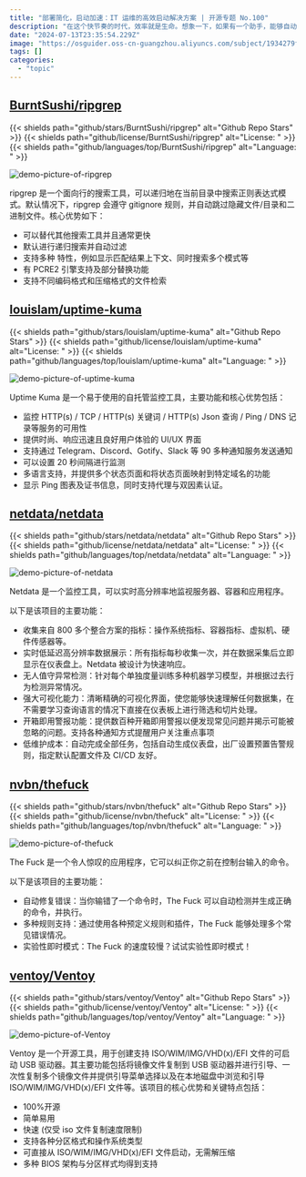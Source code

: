 ```yaml
---
title: "部署简化，启动加速：IT 运维的高效启动解决方案 | 开源专题 No.100"
description: "在这个快节奏的时代，效率就是生命。想象一下，如果有一个助手，能够自动纠正你的错误，监控你的系统，甚至帮你快速搜索文件，那将是多么美妙的事情！这些开源项目正是这样的助手，它们用智能化的工具，让你的工作更加得心应手，让你的生产力飞跃提升。"
date: "2024-07-13T23:35:54.229Z"
image: "https://osguider.oss-cn-guangzhou.aliyuncs.com/subject/1934279f72984bb744c531752175b27a.png"
tags: []
categories:
  - "topic"
---
```


## [BurntSushi/ripgrep](https://github.com/BurntSushi/ripgrep)

{{< shields path="github/stars/BurntSushi/ripgrep" alt="Github Repo Stars" >}} {{< shields path="github/license/BurntSushi/ripgrep" alt="License: " >}} {{< shields path="github/languages/top/BurntSushi/ripgrep" alt="Language: " >}}

![demo-picture-of-ripgrep](https://osguider.oss-cn-guangzhou.aliyuncs.com/subject/6f3cdada6e026a0ef827eac962e9c04b.png)

ripgrep 是一个面向行的搜索工具，可以递归地在当前目录中搜索正则表达式模式。默认情况下，ripgrep 会遵守 gitignore 规则，并自动跳过隐藏文件/目录和二进制文件。核心优势如下：

- 可以替代其他搜索工具并且通常更快
- 默认进行递归搜索并自动过滤
- 支持多种  特性，例如显示匹配结果上下文、同时搜索多个模式等
- 有 PCRE2 引擎支持及部分替换功能
- 支持不同编码格式和压缩格式的文件检索

## [louislam/uptime-kuma](https://github.com/louislam/uptime-kuma)

{{< shields path="github/stars/louislam/uptime-kuma" alt="Github Repo Stars" >}} {{< shields path="github/license/louislam/uptime-kuma" alt="License: " >}} {{< shields path="github/languages/top/louislam/uptime-kuma" alt="Language: " >}}

![demo-picture-of-uptime-kuma](https://static.osguider.com/history/2023/66d3df3124ee10e284e7ecd1a875a094.png)

Uptime Kuma 是一个易于使用的自托管监控工具，主要功能和核心优势包括：

- 监控 HTTP(s) / TCP / HTTP(s) 关键词 / HTTP(s) Json 查询 / Ping / DNS 记录等服务的可用性
- 提供时尚、响应迅速且良好用户体验的 UI/UX 界面
- 支持通过 Telegram、Discord、Gotify、Slack 等 90 多种通知服务发送通知
- 可以设置 20 秒间隔进行监测
- 多语言支持，并提供多个状态页面和将状态页面映射到特定域名的功能
- 显示 Ping 图表及证书信息，同时支持代理与双因素认证。

## [netdata/netdata](https://github.com/netdata/netdata)

{{< shields path="github/stars/netdata/netdata" alt="Github Repo Stars" >}} {{< shields path="github/license/netdata/netdata" alt="License: " >}} {{< shields path="github/languages/top/netdata/netdata" alt="Language: " >}}

![demo-picture-of-netdata](https://static.osguider.com/history/2023/c13e8da906da96374e8e9a23998e55c8.png)

Netdata 是一个监控工具，可以实时高分辨率地监视服务器、容器和应用程序。

以下是该项目的主要功能：

- 收集来自 800 多个整合方案的指标：操作系统指标、容器指标、虚拟机、硬件传感器等。
- 实时低延迟高分辨率数据展示：所有指标每秒收集一次，并在数据采集后立即显示在仪表盘上。Netdata 被设计为快速响应。
- 无人值守异常检测：针对每个单独度量训练多种机器学习模型，并根据过去行为检测异常情况。
- 强大可视化能力：清晰精确的可视化界面，使您能够快速理解任何数据集，在不需要学习查询语言的情况下直接在仪表板上进行筛选和切片处理。
- 开箱即用警报功能：提供数百种开箱即用警报以便发现常见问题并揭示可能被忽略的问题。支持各种通知方式提醒用户关注重点事项
- 低维护成本：自动完成全部任务，包括自动生成仪表盘，出厂设置预置告警规则，指定默认配置文件及 CI/CD 友好。

## [nvbn/thefuck](https://github.com/nvbn/thefuck)

{{< shields path="github/stars/nvbn/thefuck" alt="Github Repo Stars" >}} {{< shields path="github/license/nvbn/thefuck" alt="License: " >}} {{< shields path="github/languages/top/nvbn/thefuck" alt="Language: " >}}

![demo-picture-of-thefuck](https://static.osguider.com/history/2023/a50d3fe088eea19c9ffb2b8cc90606ac.gif)

The Fuck 是一个令人惊叹的应用程序，它可以纠正你之前在控制台输入的命令。

以下是该项目的主要功能：

- 自动修复错误：当你输错了一个命令时，The Fuck 可以自动检测并生成正确的命令，并执行。
- 多种规则支持：通过使用各种预定义规则和插件，The Fuck 能够处理多个常见错误情况。
- 实验性即时模式：The Fuck 的速度较慢？试试实验性即时模式！

## [ventoy/Ventoy](https://github.com/ventoy/Ventoy)

{{< shields path="github/stars/ventoy/Ventoy" alt="Github Repo Stars" >}} {{< shields path="github/license/ventoy/Ventoy" alt="License: " >}} {{< shields path="github/languages/top/ventoy/Ventoy" alt="Language: " >}}

![demo-picture-of-Ventoy](https://osguider.oss-cn-guangzhou.aliyuncs.com/subject/cff845a8daa02e012817d1c2d7cae233.png)

Ventoy 是一个开源工具，用于创建支持 ISO/WIM/IMG/VHD(x)/EFI 文件的可启动 USB 驱动器。其主要功能包括将镜像文件复制到 USB 驱动器并进行引导、一次性复制多个镜像文件并提供引导菜单选择以及在本地磁盘中浏览和引导 ISO/WIM/IMG/VHD(x)/EFI 文件等。该项目的核心优势和关键特点包括：

- 100%开源
- 简单易用
- 快速 (仅受 iso 文件复制速度限制)
- 支持各种分区格式和操作系统类型
- 可直接从 ISO/WIM/IMG/VHD(x)/EFI 文件启动，无需解压缩
- 多种 BIOS 架构与分区样式均得到支持

